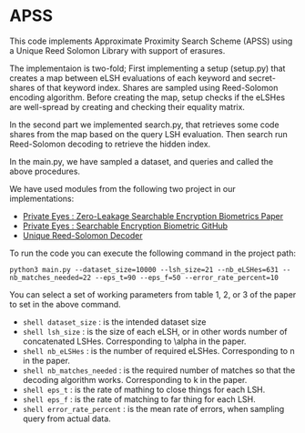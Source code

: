 # APSS

This code implements Approximate Proximity Search Scheme (APSS) using a Unique Reed Solomon Library with support of erasures.

The implementaion is two-fold; First implementing a setup (setup.py) that creates a map between eLSH evaluations of each keyword and secret-shares of that keyword index. Shares are sampled using Reed-Solomon encoding algorithm. Before creating the map, setup checks if the eLSHes are well-spread by creating and checking their equality matrix.

In the second part we implemented search.py, that retrieves some code shares from the map based on the query LSH evaluation. Then search run Reed-Solomon decoding to retrieve the hidden index.

In the main.py, we have sampled a dataset, and queries and called the above procedures.

We have used modules from the following two project in our implementations:

* [Private Eyes : Zero-Leakage Searchable Encryption Biometrics Paper](https://eprint.iacr.org/2023/736)
* [Private Eyes : Searchable Encryption Biometric GitHub](https://github.com/hajulie/searchable_biometric)
* [Unique Reed-Solomon Decoder](https://github.com/lrq3000/unireedsolomon)

To run the code you can execute the following command in the project path:

```shell
python3 main.py --dataset_size=10000 --lsh_size=21 --nb_eLSHes=631 --nb_matches_needed=22 --eps_t=90 --eps_f=50 --error_rate_percent=10
```

You can select a set of working parameters from table 1, 2, or 3 of the paper to set in the above command.

  * ```shell dataset_size``` : is the intended dataset size
  * ```shell lsh_size``` : is the size of each eLSH, or in other words number of concatenated LSHes. Corresponding to \alpha in the paper.
  * ```shell nb_eLSHes``` : is the number of required eLSHes. Corresponding to n in the paper.
  * ```shell nb_matches_needed``` : is the required number of matches so that the decoding algorithm works. Corresponding to k in the paper.
  * ```shell eps_t``` : is the rate of mathing to close things for each LSH.
  * ```shell eps_f``` : is the rate of matching to far thing for each LSH.
  * ```shell error_rate_percent``` : is the mean rate of errors, when sampling query from actual data.
